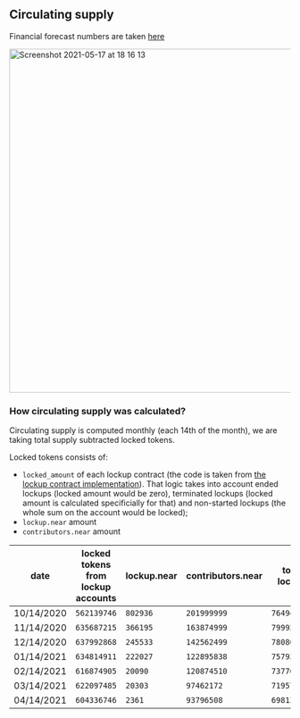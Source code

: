 ## Circulating supply

Financial forecast numbers are taken [here](https://github.com/near/near-explorer/blob/master/frontend/src/pages/api/circulating-supply.js#L4) 

<img width="616" alt="Screenshot 2021-05-17 at 18 16 13" src="https://user-images.githubusercontent.com/11246099/118513080-05504700-b73c-11eb-9d35-cf9353b181a5.png">

### How circulating supply was calculated?

Circulating supply is computed monthly (each 14th of the month), we are taking total supply subtracted locked tokens.

Locked tokens consists of:
- `locked_amount` of each lockup contract (the code is taken from [the lockup contract implementation](https://github.com/near/core-contracts/blob/master/lockup/src/getters.rs#L64)).
  That logic takes into account ended lockups (locked amount would be zero), terminated lockups (locked amount is calculated specificially for that) and non-started lockups (the whole sum on the account would be locked);
- `lockup.near` amount
- `contributors.near` amount


date|locked tokens from lockup accounts|lockup.near|contributors.near|total locked|total circulating|forecast|total supply|
-|-|-|-|-|-|-|-
10/14/2020|`562139746`|`802936`|`201999999`|`764942681`|`235057243`|`157503033`|`999999924`
11/14/2020|`635687215`|`366195`|`163874999`|`799928409`|`204127204`|`189443528`|`1004055613`
12/14/2020|`637992868`|`245533`|`142562499`|`780800900`|`227306254`|`221413208`|`1008107154`
01/14/2021|`634814911`|`222027`|`122895838`|`757932776`|`254035392`|`253434736`|`1011968168`
02/14/2021|`616874905`|`20090`|`120874510`|`737769505`|`277981655`|`285584565`|`1015751160`
03/14/2021|`622097485`|`20303`|`97462172`|`719579960`|`299634810`|`317530390`|`1019214770`
04/14/2021|`604336746`|`2361`|`93796508`|`698135615`|`325405443`|`349452304`|`1023541058`
